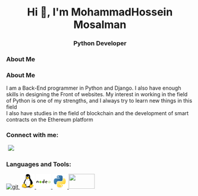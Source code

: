 <h1 align="center">Hi 👋, I'm MohammadHossein Mosalman</h1>
<h3 align="center">Python Developer</h3>


<h3>About Me</h3>
<p>
<h3>About Me</h3>
<p>I am a ‌Back-End programmer in Python and Django. I also have enough skills in designing the Front of websites. My interest in working in the field of Python is one of my strengths, and I always try to learn new things in this field<br/>
I also have studies in the field of blockchain and the development of smart contracts on the Ethereum platform</p>
  
<h3 align="left">Connect with me: </h3><a style="margin:0 5px" href="https://www.linkedin.com/in/mohammad-hussein-mosalman/">
<img src="https://www.vectorlogo.zone/logos/linkedin/linkedin-icon.svg">
</a>
<p align="left">
</p>

<h3 align="left">Languages and Tools:</h3>
<p align="left"> <a href="https://git-scm.com/" target="_blank" rel="noreferrer"> <img src="https://www.vectorlogo.zone/logos/git-scm/git-scm-icon.svg" alt="git" width="40" height="40"/> </a> <a href="https://www.linux.org/" target="_blank" rel="noreferrer"> <img src="https://raw.githubusercontent.com/devicons/devicon/master/icons/linux/linux-original.svg" alt="linux" width="40" height="40"/> </a> <a href="https://nodejs.org" target="_blank" rel="noreferrer"> <img src="https://raw.githubusercontent.com/devicons/devicon/master/icons/nodejs/nodejs-original-wordmark.svg" alt="nodejs" width="40" height="40"/> </a> <a href="https://www.python.org" target="_blank" rel="noreferrer"> <img src="https://raw.githubusercontent.com/devicons/devicon/master/icons/python/python-original.svg" alt="python" width="40" height="40"/> </a> <a href="https://www.djangoproject.com/"><img src="https://www.vectorlogo.zone/logos/djangoproject/djangoproject-ar21.svg" width="70" height="40"/></a></p>
